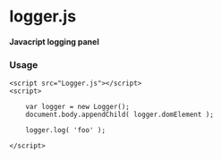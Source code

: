 logger.js
========

#### Javacript logging panel ####

### Usage ###

	<script src="Logger.js"></script>
	<script>

		var logger = new Logger();
		document.body.appendChild( logger.domElement );

		logger.log( 'foo' );

	</script>
